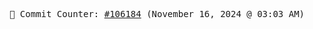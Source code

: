 <p align="center">
    <samp>
        📮 Commit Counter: <a href="https://github.com/Javascript-void0/Javascript-void0/commits/main">#106184</a> (November 16, 2024 @ 03:03 AM)
    </samp>
</p>